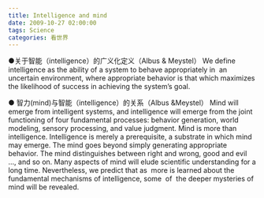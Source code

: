 ```yaml
---
title: Intelligence and mind
date: 2009-10-27 02:00:00
tags: Science
categories: 看世界
---
```


●关于智能（intelligence）的广义化定义（Albus & Meystel） We define intelligence as the ability of a system to behave appropriately in  an uncertain environment, where appropriate behavior is that which maximizes the likelihood of success in achieving the system’s goal.

● 智力(mind)与智能（intelligence）的关系（Albus &Meystel） Mind will emerge from intelligent systems, and intelligence will emerge from the joint functioning of four fundamental processes: behavior generation, world modeling, sensory processing, and value judgment. Mind is more than intelligence. Intelligence is merely a prerequisite, a substrate in which mind may emerge. The mind goes beyond simply generating appropriate behavior. The mind distinguishes between right and wrong, good and evil …, and so on. Many aspects of mind will elude scientific understanding for a long time. Nevertheless, we predict that as  more is learned about the fundamental mechanisms of intelligence, some  of  the deeper mysteries of mind will be revealed.
